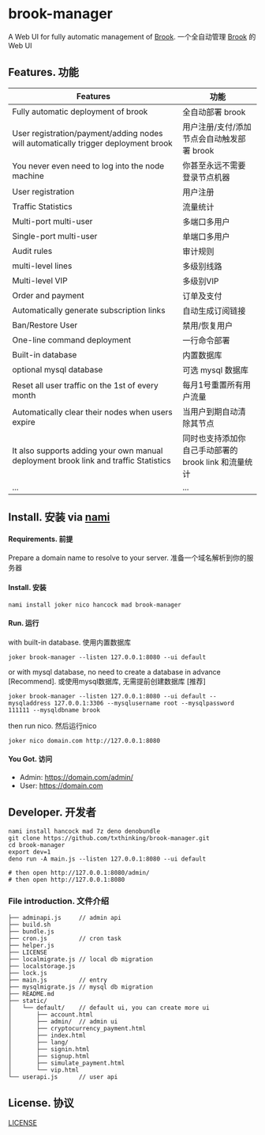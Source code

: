 # brook-manager

A Web UI for fully automatic management of [Brook](https://github.com/txthinking/brook). 一个全自动管理 [Brook](https://github.com/txthinking/brook) 的 Web UI

## Features. 功能

| Features  | 功能 |
| --- | --- |
| Fully automatic deployment of brook | 全自动部署 brook |
| User registration/payment/adding nodes will automatically trigger deployment brook | 用户注册/支付/添加节点会自动触发部署 brook |
| You never even need to log into the node machine | 你甚至永远不需要登录节点机器 |
| User registration | 用户注册 |
| Traffic Statistics | 流量统计 |
| Multi-port multi-user | 多端口多用户 |
| Single-port multi-user | 单端口多用户 |
| Audit rules | 审计规则 |
| multi-level lines | 多级别线路 |
| Multi-level VIP | 多级别VIP |
| Order and payment | 订单及支付 |
| Automatically generate subscription links | 自动生成订阅链接 |
| Ban/Restore User | 禁用/恢复用户 |
| One-line command deployment | 一行命令部署 |
| Built-in database | 内置数据库 |
| optional mysql database | 可选 mysql 数据库 |
| Reset all user traffic on the 1st of every month | 每月1号重置所有用户流量 |
| Automatically clear their nodes when users expire | 当用户到期自动清除其节点 |
| It also supports adding your own manual deployment brook link and traffic Statistics | 同时也支持添加你自己手动部署的 brook link 和流量统计 |
| ... | ... |

## Install. 安装 via [nami](https://github.com/txthinking/nami)


#### Requirements. 前提

Prepare a domain name to resolve to your server. 准备一个域名解析到你的服务器

#### Install. 安装

```
nami install joker nico hancock mad brook-manager
```

#### Run. 运行

with built-in database. 使用内置数据库

```
joker brook-manager --listen 127.0.0.1:8080 --ui default
```

or with mysql database, no need to create a database in advance [Recommend]. 或使用mysql数据库, 无需提前创建数据库 [推荐]

```
joker brook-manager --listen 127.0.0.1:8080 --ui default --mysqladdress 127.0.0.1:3306 --mysqlusername root --mysqlpassword 111111 --mysqldbname brook
```

then run nico. 然后运行nico

```
joker nico domain.com http://127.0.0.1:8080
```

#### You Got. 访问

- Admin: https://domain.com/admin/
- User: https://domain.com

## Developer. 开发者

```
nami install hancock mad 7z deno denobundle
git clone https://github.com/txthinking/brook-manager.git
cd brook-manager
export dev=1
deno run -A main.js --listen 127.0.0.1:8080 --ui default

# then open http://127.0.0.1:8080/admin/
# then open http://127.0.0.1:8080
```

### File introduction. 文件介绍

```
├── adminapi.js     // admin api
├── build.sh
├── bundle.js
├── cron.js         // cron task
├── helper.js
├── LICENSE
├── localmigrate.js // local db migration
├── localstorage.js
├── lock.js
├── main.js         // entry
├── mysqlmigrate.js // mysql db migration
├── README.md
├── static/
│   └── default/    // default ui, you can create more ui
│       ├── account.html
│       ├── admin/  // admin ui
│       ├── cryptocurrency_payment.html
│       ├── index.html
│       ├── lang/
│       ├── signin.html
│       ├── signup.html
│       ├── simulate_payment.html
│       └── vip.html
└── userapi.js      // user api
```

## License. 协议

[LICENSE](https://github.com/txthinking/brook-manager/blob/master/LICENSE)

